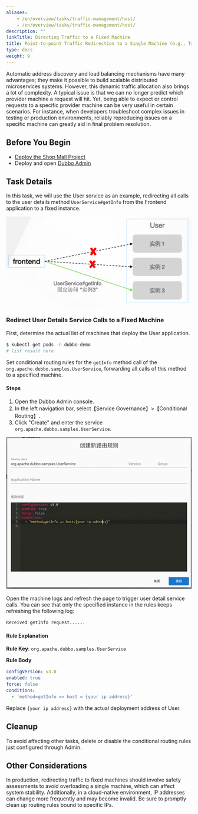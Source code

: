 ```yaml
---
aliases:
    - /en/overview/tasks/traffic-management/host/
    - /en/overview/tasks/traffic-management/host/
description: ""
linkTitle: Directing Traffic to a Fixed Machine
title: Point-to-point Traffic Redirection to a Single Machine (e.g., Troubleshooting Issues)
type: docs
weight: 9
---
```




Automatic address discovery and load balancing mechanisms have many advantages; they make it possible to build scalable distributed microservices systems. However, this dynamic traffic allocation also brings a lot of complexity. A typical issue is that we can no longer predict which provider machine a request will hit. Yet, being able to expect or control requests to a specific provider machine can be very useful in certain scenarios. For instance, when developers troubleshoot complex issues in testing or production environments, reliably reproducing issues on a specific machine can greatly aid in final problem resolution.

## Before You Begin

* [Deploy the Shop Mall Project](../#deploy-the-shop-mall-project)
* Deploy and open [Dubbo Admin](../.././../reference/admin/architecture/)

## Task Details

In this task, we will use the User service as an example, redirecting all calls to the user details method `UserService#getInfo` from the Frontend application to a fixed instance.

![host1.png](/imgs/v3/tasks/host/host1.png)

### Redirect User Details Service Calls to a Fixed Machine

First, determine the actual list of machines that deploy the User application.

```sh
$ kubectl get pods -n dubbo-demo
# list result here
```

Set conditional routing rules for the `getInfo` method call of the `org.apache.dubbo.samples.UserService`, forwarding all calls of this method to a specified machine.

#### Steps
1. Open the Dubbo Admin console.
2. In the left navigation bar, select【Service Governance】>【Conditional Routing】.
3. Click "Create" and enter the service `org.apache.dubbo.samples.UserService`.

![Admin screenshot for specifying machine flow configuration](/imgs/v3/tasks/host/host_admin.png)

Open the machine logs and refresh the page to trigger user detail service calls. You can see that only the specified instance in the rules keeps refreshing the following log:
```text
Received getInfo request......
```

#### Rule Explanation

**Rule Key**: `org.apache.dubbo.samples.UserService`

**Rule Body**
```yaml
configVersion: v3.0
enabled: true
force: false
conditions:
  - 'method=getInfo => host = {your ip address}'
```

Replace `{your ip address}` with the actual deployment address of User.

## Cleanup
To avoid affecting other tasks, delete or disable the conditional routing rules just configured through Admin.

## Other Considerations
In production, redirecting traffic to fixed machines should involve safety assessments to avoid overloading a single machine, which can affect system stability. Additionally, in a cloud-native environment, IP addresses can change more frequently and may become invalid. Be sure to promptly clean up routing rules bound to specific IPs.

